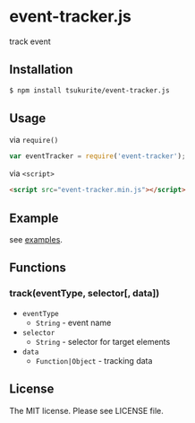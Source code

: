 # event-tracker.js

track event

## Installation

```sh
$ npm install tsukurite/event-tracker.js
```

## Usage

via `require()`

```js
var eventTracker = require('event-tracker');
```

via `<script>`

```html
<script src="event-tracker.min.js"></script>
```

## Example

see [examples](https://tsukurite.github.io/event-tracker.js/).

## Functions

### track(eventType, selector[, data])

- `eventType`
  - `String` - event name
- `selector`
  - `String` - selector for target elements
- `data`
  - `Function|Object` - tracking data

## License

The MIT license. Please see LICENSE file.
